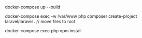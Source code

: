 docker-compose up --build

docker-compose exec -w /var/www php composer create-project laravel/laravel .
// move files to root

docker-compose exec php npm install
